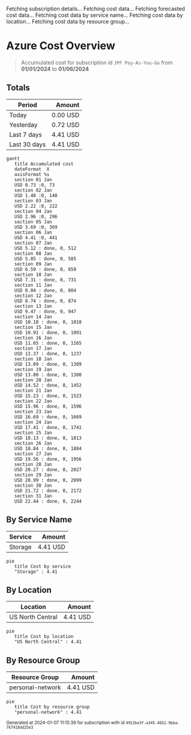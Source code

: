 Fetching subscription details...
Fetching cost data...
Fetching forecasted cost data...
Fetching cost data by service name...
Fetching cost data by location...
Fetching cost data by resource group...
# Azure Cost Overview

> Accumulated cost for subscription id `JPF Pay-As-You-Go` from **01/01/2024** to **01/06/2024**

## Totals

|Period|Amount|
|---|---:|
|Today|0.00 USD|
|Yesterday|0.72 USD|
|Last 7 days|4.41 USD|
|Last 30 days|4.41 USD|

```mermaid
gantt
   title Accumulated cost
   dateFormat  X
   axisFormat %s
   section 01 Jan
   USD 0.73 :0, 73
   section 02 Jan
   USD 1.48 :0, 148
   section 03 Jan
   USD 2.22 :0, 222
   section 04 Jan
   USD 2.96 :0, 296
   section 05 Jan
   USD 3.69 :0, 369
   section 06 Jan
   USD 4.41 :0, 441
   section 07 Jan
   USD 5.12 : done, 0, 512
   section 08 Jan
   USD 5.85 : done, 0, 585
   section 09 Jan
   USD 6.59 : done, 0, 659
   section 10 Jan
   USD 7.31 : done, 0, 731
   section 11 Jan
   USD 8.04 : done, 0, 804
   section 12 Jan
   USD 8.74 : done, 0, 874
   section 13 Jan
   USD 9.47 : done, 0, 947
   section 14 Jan
   USD 10.18 : done, 0, 1018
   section 15 Jan
   USD 10.91 : done, 0, 1091
   section 16 Jan
   USD 11.65 : done, 0, 1165
   section 17 Jan
   USD 12.37 : done, 0, 1237
   section 18 Jan
   USD 13.09 : done, 0, 1309
   section 19 Jan
   USD 13.80 : done, 0, 1380
   section 20 Jan
   USD 14.52 : done, 0, 1452
   section 21 Jan
   USD 15.23 : done, 0, 1523
   section 22 Jan
   USD 15.96 : done, 0, 1596
   section 23 Jan
   USD 16.69 : done, 0, 1669
   section 24 Jan
   USD 17.41 : done, 0, 1741
   section 25 Jan
   USD 18.13 : done, 0, 1813
   section 26 Jan
   USD 18.84 : done, 0, 1884
   section 27 Jan
   USD 19.56 : done, 0, 1956
   section 28 Jan
   USD 20.27 : done, 0, 2027
   section 29 Jan
   USD 20.99 : done, 0, 2099
   section 30 Jan
   USD 21.72 : done, 0, 2172
   section 31 Jan
   USD 22.44 : done, 0, 2244
```

## By Service Name

|Service|Amount|
|---|---:|
|Storage|4.41 USD|

```mermaid
pie
   title Cost by service
   "Storage" : 4.41
```

## By Location

|Location|Amount|
|---|---:|
|US North Central|4.41 USD|

```mermaid
pie
   title Cost by location
   "US North Central" : 4.41
```

## By Resource Group

|Resource Group|Amount|
|---|---:|
|personal-network|4.41 USD|

```mermaid
pie
   title Cost by resource group
   "personal-network" : 4.41
```

<sup>Generated at 2024-01-07 11:15:39 for subscription with id `4913be3f-a345-4652-9bba-767418dd25e3`</sup>
